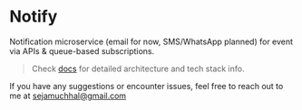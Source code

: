 # Notify
Notification microservice (email for now, SMS/WhatsApp planned) for event via APIs &amp; queue-based subscriptions.
> Check [docs](docs/notify.md) for detailed architecture and tech stack info.


If you have any suggestions or encounter issues, feel free to reach out to me at sejamuchhal@gmail.com